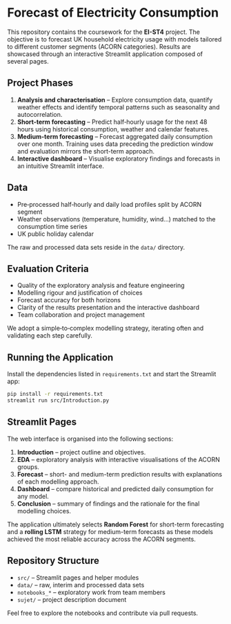 # Forecast of Electricity Consumption

This repository contains the coursework for the **EI-ST4** project. The objective is to forecast UK household electricity usage with models tailored to different customer segments (ACORN categories). Results are showcased through an interactive Streamlit application composed of several pages.

## Project Phases
1. **Analysis and characterisation** – Explore consumption data, quantify weather effects and identify temporal patterns such as seasonality and autocorrelation.
2. **Short-term forecasting** – Predict half‑hourly usage for the next 48 hours using historical consumption, weather and calendar features.
3. **Medium-term forecasting** – Forecast aggregated daily consumption over one month. Training uses data preceding the prediction window and evaluation mirrors the short-term approach.
4. **Interactive dashboard** – Visualise exploratory findings and forecasts in an intuitive Streamlit interface.

## Data
- Pre‑processed half‑hourly and daily load profiles split by ACORN segment
- Weather observations (temperature, humidity, wind…) matched to the consumption time series
- UK public holiday calendar

The raw and processed data sets reside in the `data/` directory.

## Evaluation Criteria
- Quality of the exploratory analysis and feature engineering
- Modelling rigour and justification of choices
- Forecast accuracy for both horizons
- Clarity of the results presentation and the interactive dashboard
- Team collaboration and project management

We adopt a simple‑to‑complex modelling strategy, iterating often and validating each step carefully.

## Running the Application
Install the dependencies listed in `requirements.txt` and start the Streamlit app:

```bash
pip install -r requirements.txt
streamlit run src/Introduction.py
```

## Streamlit Pages
The web interface is organised into the following sections:

1. **Introduction** – project outline and objectives.
2. **EDA** – exploratory analysis with interactive visualisations of the ACORN groups.
3. **Forecast** – short- and medium-term prediction results with explanations of each modelling approach.
4. **Dashboard** – compare historical and predicted daily consumption for any model.
5. **Conclusion** – summary of findings and the rationale for the final modelling choices.

The application ultimately selects **Random Forest** for short-term forecasting and a **rolling LSTM** strategy for medium-term forecasts as these models achieved the most reliable accuracy across the ACORN segments.

## Repository Structure
- `src/` – Streamlit pages and helper modules
- `data/` – raw, interim and processed data sets
- `notebooks_*` – exploratory work from team members
- `sujet/` – project description document

Feel free to explore the notebooks and contribute via pull requests.

